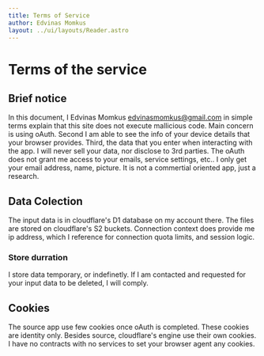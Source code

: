 ```yaml
---
title: Terms of Service
author: Edvinas Momkus
layout: ../ui/layouts/Reader.astro
---
```


# Terms of the service

## Brief notice
In this document, I Edvinas Momkus edvinasmomkus@gmail.com in simple terms explain that this site does not execute mallicious code.
Main concern is using oAuth.
Second I am able to see the info of your device details that your browser provides.
Third, the data that you enter when interacting with the app.
I will never sell your data, nor disclose to 3rd parties. The oAuth does not grant me access to your emails, service settings, etc.. I only get your email address, name, picture.
It is not a commertial oriented app, just a research.

## Data Colection

The input data is in cloudflare's D1 database on my account there.
The files are stored on cloudflare's S2 buckets.
Connection context does provide me ip address, which I reference for connection quota limits, and session logic. 

### Store durration

I store data temporary, or indefinetly. If I am contacted and requested for your input data to be deleted, I will comply.

## Cookies

The source app use few cookies once oAuth is completed. These cookies are identity only.
Besides source, cloudflare's engine use their own cookies.
I have no contracts with no services to set your browser agent any cookies.


